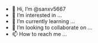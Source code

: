 - 👋 Hi, I’m @sanxv5667
- 👀 I’m interested in ...
- 🌱 I’m currently learning ...
- 💞️ I’m looking to collaborate on ...
- 📫 How to reach me ...

<!---
sanxv5667/sanxv5667 is a ✨ special ✨ repository because its `README.md` (this file) appears on your GitHub profile.
You can click the Preview link to take a look at your changes.
--->
